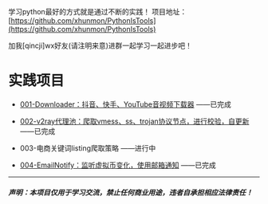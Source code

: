 学习python最好的方式就是通过不断的实践！
项目地址：[https://github.com/xhunmon/PythonIsTools](https://github.com/xhunmon/PythonIsTools) 

加我[qincji]wx好友(请注明来意)进群一起学习一起进步吧！

# 实践项目

- [001-Downloader：抖音、快手、YouTube音视频下载器](./001-Downloader) ——已完成

- [002-v2ray代理池：爬取vmess、ss、trojan协议节点，进行校验，自更新](./002-V2rayPool) ——已完成

- 003-电商关键词listing爬取策略 ——进行中


- [004-EmailNotify：监听虚拟币变化，使用邮箱通知](./004-EmailNotify) ——已完成

----------

##### 声明：本项目仅用于学习交流，禁止任何商业用途，违者自承担相应法律责任！
